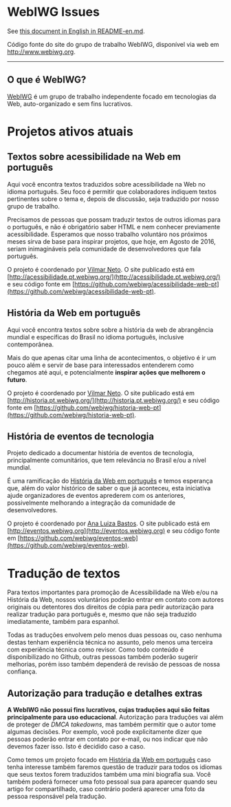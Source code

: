 # WebIWG Issues
See [this document in English in README-en.md](README-en.md).

Código fonte do site do grupo de trabalho WebIWG, disponível via
web em http://www.webiwg.org.

---
<!--
  IMPORTANTE: a partir daqui, este arquivo é igual em webiwg-issues e
              webiwg.github.io. Ao fazer edições neste arquivo, edite
              AMBOS os locais!
-->

## O que é WebIWG?

[WebIWG](http://www.webiwg.org) é um grupo de trabalho independente focado
em tecnologias da Web, auto-organizado e sem fins lucrativos.

# Projetos ativos atuais

## Textos sobre acessibilidade na Web em português
Aqui você encontra textos traduzidos sobre acessibilidade na Web no idioma
português. Seu foco é permitir que colaboradores indiquem textos pertinentes
sobre o tema e, depois de discussão, seja traduzido por nosso grupo de
trabalho.

Precisamos de pessoas que possam traduzir textos de outros idiomas para o
português, e não é obrigatório saber HTML e nem conhecer previamente
acessibilidade. Esperamos que nosso trabalho voluntáro nos próximos meses
sirva de base para inspirar projetos, que hoje, em Agosto de 2016, seriam
inimagináveis pela comunidade de desenvolvedores que fala português.

O projeto é coordenado por [Vilmar Neto](https://github.com/Dkmister).
O site publicado está em [http://acessibilidade.pt.webiwg.org/](http://acessibilidade.pt.webiwg.org/)
e seu código fonte em [https://github.com/webiwg/acessibilidade-web-pt](https://github.com/webiwg/acessibilidade-web-pt).

## História da Web em português
Aqui você encontra textos sobre sobre a história da web de abrangência
mundial e específicas do Brasil no idioma português, inclusive contemporânea.

Mais do que apenas citar uma linha de acontecimentos, o objetivo é ir um pouco
além e servir de base para interessados entenderem como chegamos até aqui, e
potencialmente **inspirar ações que melhorem o futuro**.

O projeto é coordenado por [Vilmar Neto](https://github.com/Dkmister).
O site publicado está em [http://historia.pt.webiwg.org/](http://historia.pt.webiwg.org/)
e seu código fonte em [https://github.com/webiwg/historia-web-pt](https://github.com/webiwg/historia-web-pt).

## História de eventos de tecnologia

Projeto dedicado a documentar história de eventos de tecnologia,
principalmente comunitários, que tem relevância no Brasil e/ou a nível mundial.

É uma ramificação do [História da Web em português](https://github.com/webiwg/historia-web-pt)
e temos esperança que, além do valor histórico de saber o que já aconteceu,
esta iniciativa ajude organizadores de eventos aprederem com os anteriores,
possivelmente melhorando a integração da comunidade de desenvolvedores.

O projeto é coordenado por [Ana Luiza Bastos](https://github.com/anabastos).
O site publicado está em [http://eventos.webiwg.org](http://eventos.webiwg.org)
e seu código fonte em [https://github.com/webiwg/eventos-web](https://github.com/webiwg/eventos-web).

# Tradução de textos
Para textos importantes para promoção de Acessibilidade na Web e/ou na História
da Web, nossos voluntários poderão entrar em contato com autores originais ou
detentores dos direitos de cópia para pedir autorização para realizar tradução
para português e, mesmo que não seja traduzido imediatamente, também para
espanhol.

Todas as traduções envolvem pelo menos duas pessoas ou, caso nenhuma destas
tenham experiência técnica no assunto, pelo menos uma terceira com experiência
técnica como revisor. Como todo conteúdo é disponibilizado no Github, outras
pessoas também poderão sugerir melhorias, porém isso também dependerá de
revisão de pessoas de nossa confiança.

## Autorização para tradução e detalhes extras
**A WebIWG não possui fins lucrativos, cujas traduções aqui são feitas
principalmente para uso educacional**. Autorização para traduções vai além de
proteger de _DMCA takedowns_, mas também permitir que o autor tome algumas
decisões. Por exemplo, você pode explicitamente dizer que pessoas poderão
entrar em contato por e-mail, ou nos indicar que não devemos fazer isso. Isto é
decidido caso a caso.

Como temos um projeto focado em [História da Web em português](https://github.com/webiwg/historia-web-pt)
caso tenha interesse também faremos questão de traduzir para todos os idiomas
que seus textos forem traduzidos também uma mini biografia sua. Você também
poderá fornecer uma foto pessoal sua para aparecer quando seu artigo for
compartilhado, caso contrário poderá aparecer uma foto da pessoa responsável
pela tradução.